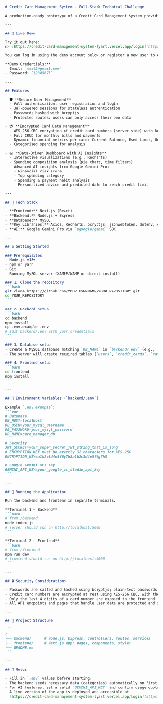

````{"variant":"standard","title":"README.md with Deployment Link","id":"18732"}
# Credit Card Management System - Full-Stack Technical Challenge

A production-ready prototype of a Credit Card Management System providing secure user authentication, encrypted storage of sensitive financial data, a data-driven dashboard with interactive visualizations, and AI-powered financial insights (Google Gemini Pro).

---

## 🚀 Live Demo

Try it out here:  
👉 [https://credit-card-management-system-lyart.vercel.app/login](https://credit-card-management-system-lyart.vercel.app/login)

You can log in using the demo account below or register a new user to explore the system:

**Demo Credentials:**
- Email: `test2@gmail.com`
- Password: `12345678`

---

## Features

- 🛡️ **Secure User Management**
  - Full authentication: user registration and login  
  - JWT-powered sessions for stateless authentication  
  - Passwords hashed with bcryptjs  
  - Protected routes: users can only access their own data  

- 💳 **Encrypted Card Data Management**
  - AES-256-CBC encryption of credit card numbers (server-side) with key from environment variable  
  - Full CRUD for monthly bills and payments  
  - Dynamic financial metrics per card: Current Balance, Used Limit, Unused Limit  
  - Categorized spending for analysis  

- 📊 **Data-Driven Dashboard with AI Insights**
  - Interactive visualizations (e.g., Recharts)  
  - Spending composition analysis (pie chart, time filters)  
  - Advanced AI insights from Google Gemini Pro:  
    - Financial risk score  
    - Top spending category  
    - Spending & payment habit analysis  
    - Personalized advice and predicted date to reach credit limit  

---

## 🧩 Tech Stack

- **Frontend:** Next.js (React)  
- **Backend:** Node.js + Express  
- **Database:** MySQL  
- **Key Libraries:** Axios, Recharts, bcryptjs, jsonwebtoken, dotenv, cors  
- **AI:** Google Gemini Pro via `@google/genai` SDK  

---

## ⚙️ Getting Started

### Prerequisites
- Node.js v18+  
- npm or yarn  
- Git  
- Running MySQL server (XAMPP/WAMP or direct install)  

### 1. Clone the repository
```bash
git clone https://github.com/YOUR_USERNAME/YOUR_REPOSITORY.git
cd YOUR_REPOSITORY
```

### 2. Backend setup
```bash
cd backend
npm install
cp .env.example .env
# Edit backend/.env with your credentials
```

### 3. Database setup
- Create a MySQL database matching `DB_NAME` in `backend/.env` (e.g., `card_manager_db`).  
- The server will create required tables (`users`, `credit_cards`, `categories`, `monthly_bills`) and seed categories on first run.  

### 4. Frontend setup
```bash
cd frontend
npm install
```

---

## 🔐 Environment Variables (`backend/.env`)

Example `.env.example`:
```env
# Database
DB_HOST=localhost
DB_USER=your_mysql_username
DB_PASSWORD=your_mysql_password
DB_NAME=card_manager_db

# Security
JWT_SECRET=your_super_secret_jwt_string_that_is_long
# ENCRYPTION_KEY must be exactly 32 characters for AES-256
ENCRYPTION_KEY=a1b2c3d4e5f6g7h8a1b2c3d4e5f6g7h8

# Google Gemini API Key
GEMINI_API_KEY=your_google_ai_studio_api_key
```

---

## 🧠 Running the Application

Run the backend and frontend in separate terminals.

**Terminal 1 — Backend**
```bash
# from /backend
node index.js
# server should run on http://localhost:5000
```

**Terminal 2 — Frontend**
```bash
# from /frontend
npm run dev
# frontend should run on http://localhost:3000
```

---

## 🔒 Security Considerations

- Passwords are salted and hashed using bcryptjs; plain-text passwords are never stored.  
- Credit card numbers are encrypted at rest using AES-256-CBC, with the key stored in an environment variable.  
- Only the last 4 digits of a card number are exposed to the frontend.  
- All API endpoints and pages that handle user data are protected and scoped to the authenticated user.  

---

## 📁 Project Structure

```
/
├── backend/      # Node.js, Express, controllers, routes, services
├── frontend/     # Next.js app: pages, components, styles
└── README.md
```

---

## 📝 Notes

- Fill in `.env` values before starting.  
- The backend seeds necessary data (categories) automatically on first start.  
- For AI features, set a valid `GEMINI_API_KEY` and confirm usage quotas.  
- A live version of the app is deployed and accessible at  
  [https://credit-card-management-system-lyart.vercel.app/login](https://credit-card-management-system-lyart.vercel.app/login)
````


